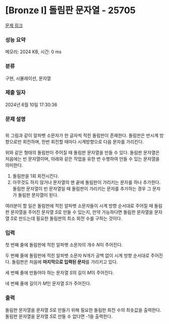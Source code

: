 # [Bronze I] 돌림판 문자열 - 25705 

[문제 링크](https://www.acmicpc.net/problem/25705) 

### 성능 요약

메모리: 2024 KB, 시간: 0 ms

### 분류

구현, 시뮬레이션, 문자열

### 제출 일자

2024년 6월 10일 17:30:36

### 문제 설명

<p style="text-align: center"><img alt="" src="https://upload.acmicpc.net/cb49a1b3-8ff5-4d01-9d76-ec96f6bdc267/-/preview/"></p>

<p>위 그림과 같이 알파벳 소문자가 한 글자씩 적힌 돌림판이 존재한다. 돌림판은 반시계 방향으로만 회전하며, 한번 회전할 때마다 시계방향으로 다음 문자를 가리킨다.</p>

<p>위와 같은 형태의 돌림판이 주어질 때 돌림판 문자열을 만들 수 있다. 돌림판 문자열은 처음에는 빈 문자열이며, 아래와 같은 작업을 유한 번 수행하여 만들 수 있는 문자열을 의미한다.</p>

<ol>
	<li>돌림판을 1회 회전시킨다.</li>
	<li>아무것도 하지 않거나 문자열의 맨 끝에 돌림판이 가리키는 문자를 하나 추가한다. 돌림판 문자열이 빈 문자열일 때 돌림판이 가리키는 문자를 추가하는 경우 그 문자가 돌림판 문자열이 된다.</li>
</ol>

<p>여러분이 할 일은 돌림판에 적힌 알파벳 소문자들이 시계 방향 순서대로 주어질 때 돌림판 문자열을 주어진 문자열 <em>S</em>로 만들 수 있는지, 만약 가능하다면 돌림판 문자열을 문자열 <em>S</em>로 만드는데 필요한 돌림판의 최소 회전 수를 구하는 것이다.</p>

### 입력 

 <p>첫 번째 줄에 돌림판에 적힌 알파벳 소문자의 개수 <em>N</em>이 주어진다.</p>

<p>두 번째 줄에 돌림판에 적힌 알파벳 소문자 <em>N</em>개가 공백 없이 시계 방향 순서대로 주어진다. 돌림판은 처음에 <strong>마지막으로 입력된 문자</strong>를 가리키고 있다.</p>

<p>세 번째 줄에 만들어야 하는 문자열 <em>S</em>의 길이 <em>M</em>이 주어진다.</p>

<p>네 번째 줄에 길이가 <em>M</em>인 문자열 <em>S</em>가 주어진다.</p>

### 출력 

 <p>돌림판 문자열을 문자열 <em>S</em>로 만들기 위해 필요한 돌림판 회전 수의 최솟값을 출력한다. 돌림판 문자열을 문자열 <em>S</em>로 만들 수 없다면 -1을 출력한다.</p>

